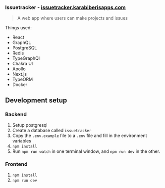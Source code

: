 ### Issuetracker - <a href="https://issuetracker.karabiberisapps.com">issuetracker.karabiberisapps.com</a>

> A web app where users can make projects and issues

Things used:

- React
- GraphQL
- PostgreSQL
- Redis
- TypeGraphQl
- Chakra UI
- Apollo
- Next.js
- TypeORM
- Docker

## Development setup

### Backend

1. Setup postgresql
2. Create a database called `issuetracker`
3. Copy the `.env.example` file to a `.env` file and fill in the environment variables
4. `npm install`
5. Run `npm run watch` in one terminal window, and `npm run dev` in the other.

### Frontend

1. `npm install`
2. `npm run dev`
